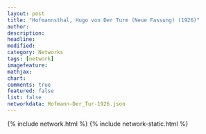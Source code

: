 ```yaml
---
layout: post
title: "Hofmannsthal, Hugo von Der Turm (Neue Fassung) (1926)"
author:
description:
headline:
modified:
category: Networks
tags: [network]
imagefeature: 
mathjax: 
chart: 
comments: true
featured: false
list: false
networkdata: Hofmann-Der_Tur-1926.json
---
```

{% include network.html %}
{% include network-static.html %}
